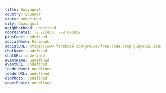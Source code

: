 ```yaml
---
title: Guayaquil
country: Ecuador
state: undefined
city: Guayaquil
neighborhood: undefined
coordinates: -2.212436, -79.895812
plusCode: undefined
socialName: Facebook
socialURL: https://www.facebook.com/groups/free.code.camp.guayaqui.ecuador
chatName: undefined
chatURL: undefined
eventName: undefined
eventURL: undefined
leaderName: undefined
leaderURL: undefined
oldPhoto: undefined
coverPhoto: undefined
---
```

